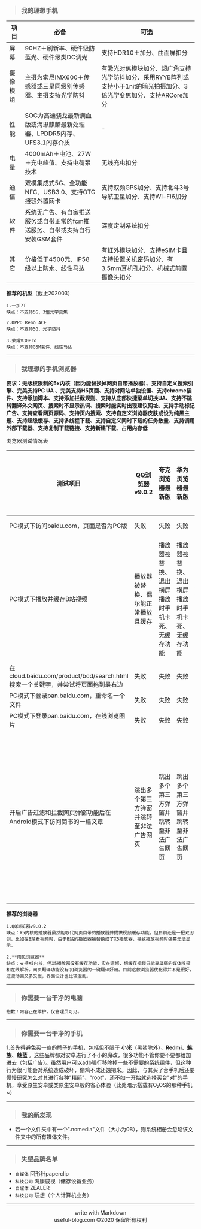 >### 我的理想手机

|项目|必备|可选|
|---|---|---|
|屏幕|90HZ＋刷新率、硬件级防蓝光、硬件级类DC调光|支持HDR10＋加分、曲面屏扣分|
|摄像模组|主摄为索尼IMX600＋传感器或三星同级别传感器、主摄支持光学防抖|有激光对焦模块加分、超广角支持光学防抖加分、采用RYYB阵列或支持小于1nit的暗光拍摄加分、3倍光学变焦加分、支持ARCore加分|
|性能|SOC为高通骁龙最新满血版或海思麒麟最新处理器、LPDDR5内存、UFS3.1闪存介质|-|
|电量|4000mAh＋电池、27W＋充电峰值、支持电荷泵技术|无线充电扣分|
|通信|双模集成式5G、全功能NFC、USB3.0、支持OTG接驳外置网卡|支持双频GPS加分、支持北斗3号导航卫星加分、支持Wi-Fi6加分|
|软件|系统无广告、有自家推送服务或自带正常的fcm推送服务、自带或支持自行安装GSM套件|深度定制系统扣分
|其它|价格低于4500元、IP58级以上防水、线性马达|有红外模块加分、支持eSIM卡且支持设置关机密码加分、有3.5mm耳机孔扣分、机械式前置摄像头扣分|



**推荐的机型**（截止202003）
```
1.一加7T
缺点：不支持5G、3倍光学变焦

2.OPPO Reno ACE
缺点：不支持5G、光学防抖

3.荣耀V30Pro
缺点：不支持GSM套件、线性马达

```


***


>### 我理想的手机浏览器

**要求：无版权限制的5x内核（因为能替换掉网页自带播放器）、支持自定义搜索引擎、完美支持PC UA 、完美支持H5页面、支持对网站单独设置、支持chrome插件、支持添加脚本、支持添加拦截规则、支持从底部快捷菜单切换UA、支持不跳转翻译外文网页、搜索时不显示热词、搜索时能实时出现建议网址、支持手动标记广告、支持查看网页源码、支持页内搜索、支持自定义浏览器皮肤或设为纯黑主题、支持超级缓存、支持多线程下载、支持自定义同时下载的任务数量、支持调用外部下载器、支持复制下载链接、支持新建下载、占用内存低**


浏览器测试情况表

|测试项目|QQ浏览器v9.0.2|夸克浏览器最新版|华为浏览器最新版|雨见浏览器|IDM＋内置浏览器|UC浏览器国际版
|---|---|---|---|---|---|---|
|PC模式下访问baidu.com，页面是否为PC版|失败|失败|失败|失败|失败|失败|
|PC模式下播放并缓存B站视频|播放器被替换、偶尔能正常播放且缓存|播放器被替换、退出横屏播放时手机卡死、无缓存功能|播放器被替换、退出横屏播放时手机卡死、无缓存功能|切换至X5内核后播放器被替换、播放正常、无缓存功能|可以嗅探视频、在线播放一段时间后浏览器卡死|无法播放及缓存|
|在cloud.baidu.com/product/bcd/search.html搜索一个关键字，并尝试将页面拖到最右边|失败|失败|失败|失败|成功|失败|
|PC模式下登录pan.baidu.com，重命名一个文件|失败|失败|失败|失败|成功|失败|
|PC模式下登录pan.baidu.com，在线浏览图片|失败|失败|失败|失败|成功|失败|
|开启广告过滤和拦截网页弹窗功能后在Android模式下访问简书的一篇文章|跳出多个第三方弹窗并跳转至非法广告网页|跳出多个第三方弹窗并跳转至非法广告网页|跳出多个第三方弹窗并跳转至非法广告网页|跳出多个第三方弹窗并跳转至非法广告网页|跳出多个第三方弹窗并跳转至非法广告网页|跳出多个第三方弹窗并跳转至非法广告网页|


**推荐的浏览器**
```
1.QQ浏览器v9.0.2
缺点：X5内核的播放器虽然能取代网页自带的播放器并提供视频缓存功能，但目前还是一把双刃剑，比如在B站看视频时，由于B站的播放器被替换成了X5播放器，导致播放视频时弹幕无法显示。

2.**雨见浏览器**
缺点：支持X5内核，但X5播放器没有缓存功能，实在遗憾，想缓存视频只能靠孱弱的媒体嗅探和在线解析。网页翻译功能没有QQ浏览器的一键翻译好用。目前这款浏览器优化得并不是很好，过渡动画又多又慢，界面设计也比较混乱。
```


***


>### 你需要一台干净的电脑
```
抱歉！内容正在维护，仅管理员可见。
```


***


>### 你需要一台干净的手机

1.首先得避免买一些的牌子的手机，包括但不限于 **小米**（黑鲨除外）、**Redmi**、**魅族**、**魅蓝** 。这些品牌都对安卓进行了不小的魔改，很多功能不管你要不要都给加进去（包括广告）。虽然用户可以adb强行移除掉一些不需要的系统组件，但这种行为很可能会对系统造成破坏，偷鸡不成还蚀把米。因此，与其买了台手机后还要慢慢研究怎么对其进行各种"精简"、"root"，还不如一开始就选择买台"对"的手机，享受原生安卓或类原生安卓般的省心体验（此处暗示搭载有O₂OS的那种手机~）


***


>### 我的新发现

* 若一个文件夹中有一个".nomedia"文件（大小为0B），则系统相册会忽略该文件夹中的所有媒体文件。



***


>### 失望品牌名单

* `自媒体` 回形针paperclip
* `科技公司` 海康威视（储存设备业务）
* `自媒体` ZEALER
* `科技公司` 联想（个人计算机业务）


***
 <center>write with Markdown </center>
 <center>useful-blog.com ©2020 保留所有权利 </center>



